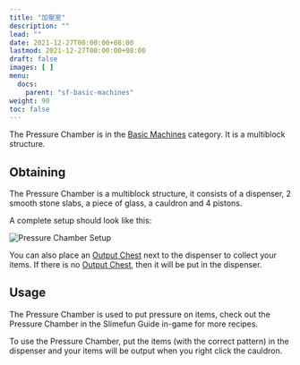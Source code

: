 ```yaml
---
title: "加壓室"
description: ""
lead: ""
date: 2021-12-27T00:00:00+08:00
lastmod: 2021-12-27T00:00:00+08:00
draft: false
images: [ ]
menu:
  docs:
    parent: "sf-basic-machines"
weight: 90
toc: false
---
```


The Pressure Chamber is in the [Basic Machines](/docs/slimefun/basic-machines) category. It is a multiblock structure.

## Obtaining

The Pressure Chamber is a multiblock structure, it consists of a dispenser, 2 smooth stone slabs, a piece of glass, a cauldron and 4 pistons.

A complete setup should look like this:

<img src="/slimefun-images/multiblock-pressure-chamber.png" alt="Pressure Chamber Setup" />

You can also place an [Output Chest](/docs/slimefun/output-chest) next to the dispenser to collect your items. If there is no [Output Chest](/docs/slimefun/output-chest), then it will be put in the dispenser.

## Usage

The Pressure Chamber is used to put pressure on items, check out the Pressure Chamber in the Slimefun Guide in-game for more recipes.

To use the Pressure Chamber, put the items (with the correct pattern) in the dispenser and your items will be output when you right click the cauldron.
